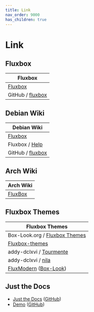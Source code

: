 ```yaml
---
title: Link
nav_order: 9000
has_children: true
---
```



# Link




## Fluxbox

| Fluxbox |
| -------- |
| [Fluxbox](https://fluxbox.org/) |
| GitHub / [fluxbox](https://github.com/fluxbox/fluxbox) |




## Debian Wiki

| Debian Wiki |
| ----------- |
| [Fluxbox](https://fluxbox.org/) |
| Fluxbox / [Help](https://fluxbox.org/help/) |
| GitHub / [fluxbox](https://github.com/fluxbox/fluxbox) |




## Arch Wiki

| Arch Wiki |
| --------- |
| [FluxBox](https://wiki.archlinux.org/title/Fluxbox) |




## Fluxbox Themes

| Fluxbox Themes |
| -------------- |
| Box-Look.org / [Fluxbox Themes](https://www.box-look.org/browse?cat=139&ord=latest) |
| [Fluxbox-themes](https://github.com/xexpanderx/Fluxbox-themes) |
| addy-dclxvi / [Tourmente](https://github.com/addy-dclxvi/almighty-dotfiles/tree/master/.fluxbox/styles/Tourmente) |
| addy-dclxvi / [nila](https://github.com/addy-dclxvi/debian-openbox-fluxbox-dotfiles/tree/master/.fluxbox/styles/nila) |
| [FluxModern](https://github.com/TerminalHash/Modern) ([Box-Look](https://www.box-look.org/p/2078969)) |




## Just the Docs

* [Just the Docs](https://pmarsceill.github.io/just-the-docs/) ([GitHub](https://github.com/pmarsceill/just-the-docs))
* [Demo](https://pmarsceill.github.io/jtd-remote/) ([GitHub](https://github.com/pmarsceill/jtd-remote))
